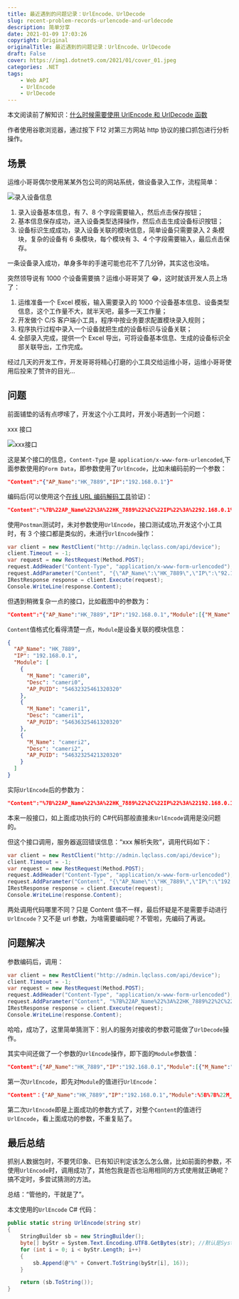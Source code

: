 ```yaml
---
title: 最近遇到的问题记录：UrlEncode、UrlDecode
slug: recent-problem-records-urlencode-and-urldecode
description: 简单分享
date: 2021-01-09 17:03:26
copyright: Original
originalTitle: 最近遇到的问题记录：UrlEncode、UrlDecode
draft: False
cover: https://img1.dotnet9.com/2021/01/cover_01.jpeg
categories: .NET
tags: 
    - Web API
    - UrlEncode
    - UrlDecode
---
```


本文阅读前了解知识：[什么时候需要使用 UrlEncode 和 UrlDecode 函数](https://blog.csdn.net/l754539910/article/details/79640925)

作者使用谷歌浏览器，通过按下 F12 对第三方网站 http 协议的接口抓包进行分析操作。

## 场景

运维小哥哥偶尔使用某某外包公司的网站系统，做设备录入工作，流程简单：

![录入设备信息](https://img1.dotnet9.com/2021/01/0101.png)

1. 录入设备基本信息，有 7、8 个字段需要输入，然后点击保存按钮；
2. 基本信息保存成功，进入设备类型选择操作，然后点击生成设备标识按钮；
3. 设备标识生成成功，录入设备关联的模块信息，简单设备只需要录入 2 条模块，复杂的设备有 6 条模块，每个模块有 3、4 个字段需要输入，最后点击保存。

一条设备录入成功，单身多年的手速可能也花不了几分钟，其实这也没啥。

突然领导说有 1000 个设备需要搞？运维小哥哥哭了 😂，这时就该开发人员上场了：

1. 运维准备一个 Excel 模板，输入需要录入的 1000 个设备基本信息、设备类型信息，这个工作量不大，就半天吧，最多一天工作量；
2. 开发做个 C/S 客户端小工具，程序中按业务要求配置模块录入规则；
3. 程序执行过程中录入一个设备就把生成的设备标识与设备关联；
4. 全部录入完成，提供一个 Excel 导出，可将设备基本信息、生成的设备标识全部关联导出，工作完成。

经过几天的开发工作，开发哥哥将精心打磨的小工具交给运维小哥，运维小哥哥使用后投来了赞许的目光...

## 问题

前面铺垫的话有点啰嗦了，开发这个小工具时，开发小哥遇到一个问题：

xxx 接口

![xxx接口](https://img1.dotnet9.com/2021/01/0102.jpg)

这是某个接口的信息，`Content-Type` 是 `application/x-www-form-urlencoded`,下面参数使用的`Form Data`，即参数使用了`UrlEncode`，比如未编码前的一个参数：

```json
"Content":"{"AP_Name":"HK_7889","IP":"192.168.0.1"}"
```

编码后(可以使用这个[在线 URL 编码解码工具](http://www.jsons.cn/urlencode/)验证)：

```json
"Content":"%7B%22AP_Name%22%3A%22HK_7889%22%2C%22IP%22%3A%2292.168.0.1%22%7D"
```

使用`Postman`测试时，未对参数使用`UrlEncode`，接口测试成功,开发这个小工具时，有 3 个接口都是类似的，未进行`UrlEncode`操作：

```C#
var client = new RestClient("http://admin.lqclass.com/api/device");
client.Timeout = -1;
var request = new RestRequest(Method.POST);
request.AddHeader("Content-Type", "application/x-www-form-urlencoded");
request.AddParameter("Content", "{\"AP_Name\":\"HK_7889\",\"IP\":\"92.168.0.1\"}");
IRestResponse response = client.Execute(request);
Console.WriteLine(response.Content);
```

但遇到稍微复杂一点的接口，比如截图中的参数为：

```json
"Content":"{"AP_Name":"HK_7889","IP":"192.168.0.1","Module":[{"M_Name":"cameri0","Desc":"cameri0","AP_PUID":"54632325461320320"},{"M_Name":"cameri1","Desc":"cameri1","AP_PUID":"54636325461320320"},{"M_Name":"cameri2","Desc":"cameri2","AP_PUID":"54632325421320320"}]}"
```

`Content`值格式化看得清楚一点，`Module`是设备关联的模块信息：

```json
{
  "AP_Name": "HK_7889",
  "IP": "192.168.0.1",
  "Module": [
    {
      "M_Name": "cameri0",
      "Desc": "cameri0",
      "AP_PUID": "54632325461320320"
    },
    {
      "M_Name": "cameri1",
      "Desc": "cameri1",
      "AP_PUID": "54636325461320320"
    },
    {
      "M_Name": "cameri2",
      "Desc": "cameri2",
      "AP_PUID": "54632325421320320"
    }
  ]
}
```

实际`UrlEncode`后的参数为：

```json
"Content":"%7B%22AP_Name%22%3A%22HK_7889%22%2C%22IP%22%3A%22192.168.0.1%22%2C%22Module%22%3A%22%255B%257B%2522M_Name%2522%253A%2522cameri0%2522%252C%2522Desc%2522%253A%2522cameri0%2522%252C%2522AP_PUID%2522%253A%252254632325461320320%2522%257D%252C%257B%2522M_Name%2522%253A%2522cameri1%2522%252C%2522Desc%2522%253A%2522cameri1%2522%252C%2522AP_PUID%2522%253A%252254636325461320320%2522%257D%252C%257B%2522M_Name%2522%253A%2522cameri2%2522%252C%2522Desc%2522%253A%2522cameri2%2522%252C%2522AP_PUID%2522%253A%252254632325421320320%2522%257D%255D%22%7D"
```

本来一般接口，如上面成功执行的 C#代码那般直接未`UrlEncode`调用是没问题的。

但这个接口调用，服务器返回错误信息：“xxx 解析失败”，调用代码如下：

```C#
var client = new RestClient("http://admin.lqclass.com/api/device");
client.Timeout = -1;
var request = new RestRequest(Method.POST);
request.AddHeader("Content-Type", "application/x-www-form-urlencoded");
request.AddParameter("Content", "{\"AP_Name\":\"HK_7889\",\"IP\":\"192.168.0.1\",\"Module\":[{\"M_Name\":\"cameri0\",\"Desc\":\"cameri0\",\"AP_PUID\":\"54632325461320320\"},{\"M_Name\":\"cameri1\",\"Desc\":\"cameri1\",\"AP_PUID\":\"54636325461320320\"},{\"M_Name\":\"cameri2\",\"Desc\":\"cameri2\",\"AP_PUID\":\"54632325421320320\"}]}");
IRestResponse response = client.Execute(request);
Console.WriteLine(response.Content);
```

两处调用代码哪里不同？只是 Content 值不一样，最后怀疑是不是需要手动进行`UrlEncode`？又不是 url 参数，为啥需要编码呢？不管啦，先编码了再说。

## 问题解决

参数编码后，调用：

```C#
var client = new RestClient("http://admin.lqclass.com/api/device");
client.Timeout = -1;
var request = new RestRequest(Method.POST);
request.AddHeader("Content-Type", "application/x-www-form-urlencoded");
request.AddParameter("Content", "%7B%22AP_Name%22%3A%22HK_7889%22%2C%22IP%22%3A%22192.168.0.1%22%2C%22Module%22%3A%22%255B%257B%2522M_Name%2522%253A%2522cameri0%2522%252C%2522Desc%2522%253A%2522cameri0%2522%252C%2522AP_PUID%2522%253A%252254632325461320320%2522%257D%252C%257B%2522M_Name%2522%253A%2522cameri1%2522%252C%2522Desc%2522%253A%2522cameri1%2522%252C%2522AP_PUID%2522%253A%252254636325461320320%2522%257D%252C%257B%2522M_Name%2522%253A%2522cameri2%2522%252C%2522Desc%2522%253A%2522cameri2%2522%252C%2522AP_PUID%2522%253A%252254632325421320320%2522%257D%255D%22%7D");
IRestResponse response = client.Execute(request);
Console.WriteLine(response.Content);
```

哈哈，成功了，这里简单猜测下：别人的服务对接收的参数可能做了`UrlDecode`操作。

其实中间还做了一个参数的`UrlEncode`操作，即下面的`Module`参数值：

```json
"Content":{"AP_Name":"HK_7889","IP":"192.168.0.1","Module":[{"M_Name":"cameri0","Desc":"cameri0","AP_PUID":"54632325461320320"},{"M_Name":"cameri1","Desc":"cameri1","AP_PUID":"54636325461320320"},{"M_Name":"cameri2","Desc":"cameri2","AP_PUID":"54632325421320320"}]}
```

第一次`UrlEncode`，即先对`Module`的值进行`UrlEncode`：

```json
"Content"：{"AP_Name":"HK_7889","IP":"192.168.0.1","Module":%5B%7B%22M_Name%22%3A%22cameri0%22%2C%22Desc%22%3A%22cameri0%22%2C%22AP_PUID%22%3A%2254632325461320320%22%7D%2C%7B%22M_Name%22%3A%22cameri1%22%2C%22Desc%22%3A%22cameri1%22%2C%22AP_PUID%22%3A%2254636325461320320%22%7D%2C%7B%22M_Name%22%3A%22cameri2%22%2C%22Desc%22%3A%22cameri2%22%2C%22AP_PUID%22%3A%2254632325421320320%22%7D%5D}
```

第二次`UrlEncode`即是上面成功的参数方式了，对整个`Content`的值进行`UrlEncode`，看上面成功的参数，不重复贴了。

## 最后总结

抓别人数据包时，不要凭印象、已有知识判定该怎么怎么做，比如前面的参数，不使用`UrlEncode`时，调用成功了，其他包我是否也沿用相同的方式使用就正确呢？搞不定时，多尝试猜测的方法。

总结：“管他的，干就是了”。

本文使用的`UrlEncode` C# 代码：

```C#
public static string UrlEncode(string str)
{
    StringBuilder sb = new StringBuilder();
    byte[] byStr = System.Text.Encoding.UTF8.GetBytes(str); //默认是System.Text.Encoding.Default.GetBytes(str)
    for (int i = 0; i < byStr.Length; i++)
    {
        sb.Append(@"%" + Convert.ToString(byStr[i], 16));
    }

    return (sb.ToString());
}
```
